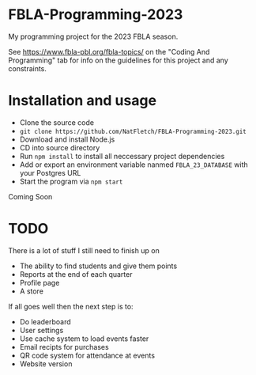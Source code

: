 # FBLA-Programming-2023
My programming project for the 2023 FBLA season.

See https://www.fbla-pbl.org/fbla-topics/ on the "Coding And Programming" tab for info on the guidelines for this project and any constraints.

# Installation and usage
 - Clone the source code
 - ```git clone https://github.com/NatFletch/FBLA-Programming-2023.git```
 - Download and install Node.js
 - CD into source directory
 - Run `npm install` to install all neccessary project dependencies
 - Add or export an environment variable nanmed `FBLA_23_DATABASE` with your Postgres URL
 - Start the program via `npm start`
 
Coming Soon

# TODO
There is a lot of stuff I still need to finish up on
 - The ability to find students and give them points
 - Reports at the end of each quarter
 - Profile page
 - A store
 
 If all goes well then the next step is to:
 - Do leaderboard
 - User settings
 - Use cache system to load events faster
 - Email recipts for purchases
 - QR code system for attendance at events
 - Website version

